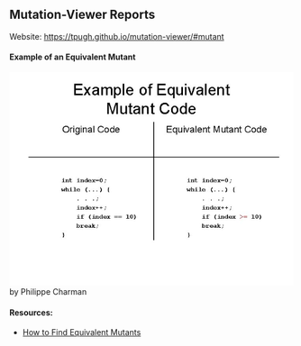 ## Mutation-Viewer Reports
Website: https://tpugh.github.io/mutation-viewer/#mutant

#### Example of an Equivalent Mutant
![Example 1](img/example_1.jpg?raw=true)
by Philippe Charman

#### Resources:
- [How to Find Equivalent Mutants](https://stryker-mutator.io/docs/mutation-testing-elements/equivalent-mutants)
